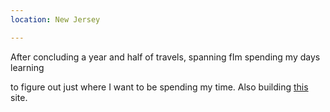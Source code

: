```yaml
---
location: New Jersey

---
```

After concluding a year and half of travels, spanning fIm spending my days learning 
<!--more-->
to figure out just
where I want to be spending my time. Also building [this](/) site.